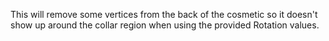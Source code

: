 This will remove some vertices from the back of the cosmetic so it doesn't show up around the collar region when using the provided Rotation values.